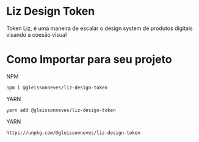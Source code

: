 # Liz Design Token

Token Liz, é uma maneira de escalar o design system de produtos digitais visando a coesão visual


# Como Importar para seu projeto

NPM
```
npm i @gleissonneves/liz-design-token
```

YARN

```
yarn add @gleissonneves/liz-design-token
```

YARN

```
https://unpkg.com/@gleissonneves/liz-design-token
```
